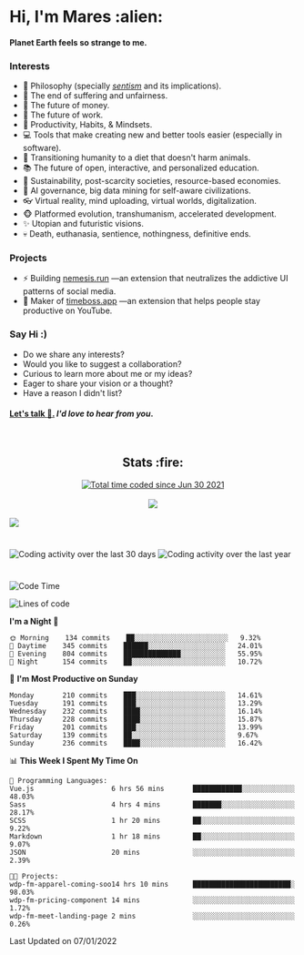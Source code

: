 <h1>Hi, I'm Mares :alien:</h1>

#### Planet Earth feels so strange to me.

### **Interests**

- 🌊 Philosophy (specially [_sentism_][sentismmedium] and its implications).
- 🎯 The end of suffering and unfairness.
- 💸 The future of money.
- 💼 The future of work.
- 🧠 Productivity, Habits, & Mindsets.
- 💻 Tools that make creating new and better tools easier (especially in software).
- 🥗 Transitioning humanity to a diet that doesn't harm animals.
- 📚 The future of open, interactive, and personalized education.
- 🌱 Sustainability, post-scarcity societies, resource-based economies.
- 🤖 AI governance, big data mining for self-aware civilizations.
- 👓 Virtual reality, mind uploading, virtual worlds, digitalization.
- 🐵 Platformed evolution, transhumanism, accelerated development.
- ✨ Utopian and futuristic visions.
- 💀 Death, euthanasia, sentience, nothingness, definitive ends.


### **Projects**

- ⚡ Building [nemesis.run](https://nemesis.run) —an extension that neutralizes the addictive UI patterns of social media.
- 💎 Maker of [timeboss.app](https://timeboss.app) —an extension that helps people stay productive on YouTube.


### **Say Hi :)**

- Do we share any interests?
- Would you like to suggest a collaboration?
- Curious to learn more about me or my ideas?
- Eager to share your vision or a thought?
- Have a reason I didn't list?

#### [Let's talk :wave:.](mailto:mareszhar@gmail.com) _I'd love to hear from you_.

[sentismmedium]: https://medium.com/@mareszhar/born-a-prisoner-a-reflection-about-life-its-struggles-and-a-plan-to-escape-d8566ce9b026

<br>

<h2 align="center">Stats :fire:</h2>

<div align="center">
  <a href="https://wakatime.com/@cfdc0e0d-4860-4b62-9ff0-cb659185525e">
    <img src="https://wakatime.com/badge/user/cfdc0e0d-4860-4b62-9ff0-cb659185525e.svg" alt="Total time coded since Jun 30 2021" />
  </a>
</div>

<br>

<div align="center">
  <img src="https://github-readme-streak-stats.herokuapp.com?user=mareszhar&theme=black-ice&hide_border=true&stroke=FFFFFF15&ring=DF8FFE&fire=DF8FFE&currStreakLabel=DF8FFE&background=1A232A&currStreakNum=86FFAB&dates=B1AAB3FF">
</div>

<!-- Add or remove this: &dates=B1AAB3FF at the end of the streak stats URL if they get bugged and aren't updating -->

<br>

<img src="https://activity-graph.herokuapp.com/graph?username=mareszhar&theme=nord&bg_color=00000000&color=979797&line=DF8FFE&point=00000000&area=true&hide_border=true">

<br>

<h1></h1>

<img src="https://wakatime.com/share/@mares/5df0ff02-9c79-41b4-b540-51dc9c65a57b.svg" alt="Coding activity over the last 30 days" />
<img src="https://wakatime.com/share/@mares/ea89ba71-f374-40af-930c-e0655909fe37.svg" alt="Coding activity over the last year" />

<h1></h1>

<!--START_SECTION:waka-->
![Code Time](http://img.shields.io/badge/Code%20Time-421%20hrs%201%20min-blue)

![Lines of code](https://img.shields.io/badge/From%20Hello%20World%20I%27ve%20Written-126%20Thousand%20lines%20of%20code-blue)

**I'm a Night 🦉** 

```text
🌞 Morning    134 commits    ██░░░░░░░░░░░░░░░░░░░░░░░   9.32% 
🌆 Daytime    345 commits    ██████░░░░░░░░░░░░░░░░░░░   24.01% 
🌃 Evening    804 commits    ██████████████░░░░░░░░░░░   55.95% 
🌙 Night      154 commits    ██░░░░░░░░░░░░░░░░░░░░░░░   10.72%

```
📅 **I'm Most Productive on Sunday** 

```text
Monday       210 commits    ███░░░░░░░░░░░░░░░░░░░░░░   14.61% 
Tuesday      191 commits    ███░░░░░░░░░░░░░░░░░░░░░░   13.29% 
Wednesday    232 commits    ████░░░░░░░░░░░░░░░░░░░░░   16.14% 
Thursday     228 commits    ████░░░░░░░░░░░░░░░░░░░░░   15.87% 
Friday       201 commits    ███░░░░░░░░░░░░░░░░░░░░░░   13.99% 
Saturday     139 commits    ██░░░░░░░░░░░░░░░░░░░░░░░   9.67% 
Sunday       236 commits    ████░░░░░░░░░░░░░░░░░░░░░   16.42%

```


📊 **This Week I Spent My Time On** 

```text
💬 Programming Languages: 
Vue.js                   6 hrs 56 mins       ████████████░░░░░░░░░░░░░   48.03% 
Sass                     4 hrs 4 mins        ███████░░░░░░░░░░░░░░░░░░   28.17% 
SCSS                     1 hr 20 mins        ██░░░░░░░░░░░░░░░░░░░░░░░   9.22% 
Markdown                 1 hr 18 mins        ██░░░░░░░░░░░░░░░░░░░░░░░   9.07% 
JSON                     20 mins             ░░░░░░░░░░░░░░░░░░░░░░░░░   2.39%

🐱‍💻 Projects: 
wdp-fm-apparel-coming-soo14 hrs 10 mins      ████████████████████████░   98.03% 
wdp-fm-pricing-component 14 mins             ░░░░░░░░░░░░░░░░░░░░░░░░░   1.72% 
wdp-fm-meet-landing-page 2 mins              ░░░░░░░░░░░░░░░░░░░░░░░░░   0.26%

```


 Last Updated on 07/01/2022
<!--END_SECTION:waka-->
